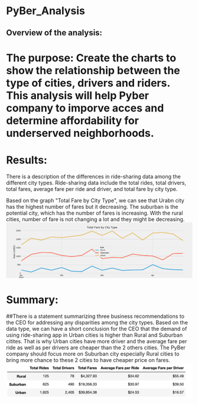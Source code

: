 # PyBer_Analysis
## Overview of the analysis:

# The purpose:  Create the charts to show the relationship between the type of cities, drivers and riders. This analysis will help Pyber company to  imporve acces and determine affordability for underserved neighborhoods.

# Results:

There is a description of the differences in ride-sharing data among the different city types. Ride-sharing data include the total rides, total drivers, total fares, average fare per ride and driver, and total fare by city type. 

Based on the graph "Total Fare by City Type", we can see that Urabn city has the highest number of fares but it decreasing. The suburban is the potential city, which has the number of fares is increasing. With the rural cities, number of fare is not changing a lot and they might be decreasing.
![Summary](Resources/Challenge_fare_summary.png)

# Summary:

##There is a statement summarizing three business recommendations to the CEO for addressing any disparities among the city types. 
Based on the data type, we can have a short conclusion for the CEO that the demand of using ride-sharing app in Urban cities is higher than Rural and Suburban citites. That is why Urban cities have more driver and the average fare per ride as well as per drivers are cheaper than the 2 others cities. The PyBer company should focus more on Suburban city especially Rural cities to bring more chance to these 2 cities to have cheaper price on fares. 
![Summary](Resources/Summary_DataFrame.png)
